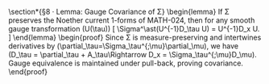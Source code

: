 \section*{§8 · Lemma: Gauge Covariance of Σ}
\begin{lemma}
If Σ preserves the Noether current 1-forms of MATH-024, then for any smooth gauge transformation \(U(\tau)\)
\[
\Sigma^\ast(U^{-1}D_\tau U) = U^{-1}D_x U.
\]
\end{lemma}
\begin{proof}
Since Σ is measure-preserving and intertwines derivatives by 
\(\partial_\tau=\Sigma_\tau^{\;\mu}\partial_\mu\),
we have \(D_\tau = \partial_\tau + A_\tau\Rightarrow D_x = \Sigma_\tau^{\;\mu}D_\mu\).  
Gauge equivalence is maintained under pull-back, proving covariance.
\end{proof}